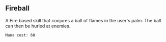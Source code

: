 ## Fireball
A Fire based skill that conjures a ball of flames in the user's palm. The ball
can then be hurled at enemies.

```
Mana cost: 60
```
